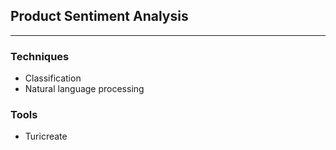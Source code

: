 ## Product Sentiment Analysis
___

### Techniques

* Classification
* Natural language processing

### Tools

* Turicreate